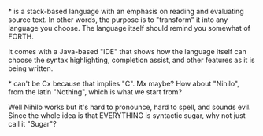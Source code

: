 <name>* is a stack-based language with an emphasis on reading and evaluating source text.  In other words, the purpose is to 
"transform" it into any language you choose.  The language itself should remind you somewhat of FORTH.

It comes with a Java-based "IDE" that shows how the language itself can choose the syntax highlighting, completion assist, and 
other features as it is being written.

*<name> can't be Cx because that implies "C".  Mx maybe?  How about "Nihilo", from the latin "Nothing", which is what we start from?

Well Nihilo works but it's hard to pronounce, hard to spell, and sounds evil.  Since the whole idea is that EVERYTHING is syntactic sugar, why not just call it "Sugar"?
